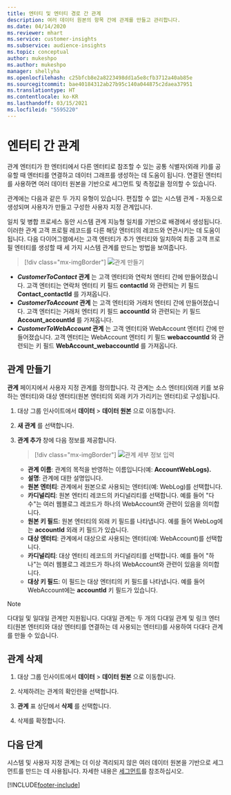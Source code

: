 ```yaml
---
title: 엔터티 및 엔터티 경로 간 관계
description: 여러 데이터 원본의 항목 간에 관계를 만들고 관리합니다.
ms.date: 04/14/2020
ms.reviewer: mhart
ms.service: customer-insights
ms.subservice: audience-insights
ms.topic: conceptual
author: mukeshpo
ms.author: mukeshpo
manager: shellyha
ms.openlocfilehash: c25bfcb8e2a8223498dd1a5e8cfb3712a40ab85e
ms.sourcegitcommit: bae40184312ab27b95c140a044875c2daea37951
ms.translationtype: HT
ms.contentlocale: ko-KR
ms.lasthandoff: 03/15/2021
ms.locfileid: "5595220"
---
```

# <a name="relationships-between-entities"></a>엔터티 간 관계

관계 엔터티가 한 엔터티에서 다른 엔터티로 참조할 수 있는 공통 식별자(외래 키)를 공유할 때 엔터티를 연결하고 데이터 그래프를 생성하는 데 도움이 됩니다. 연결된 엔터티를 사용하면 여러 데이터 원본을 기반으로 세그먼트 및 측정값을 정의할 수 있습니다.

관계에는 다음과 같은 두 가지 유형이 있습니다. 편집할 수 없는 시스템 관계 - 자동으로 생성되며 사용자가 만들고 구성한 사용자 지정 관계입니다.

일치 및 병합 프로세스 동안 시스템 관계 지능형 일치를 기반으로 배경에서 생성됩니다. 이러한 관계 고객 프로필 레코드를 다른 해당 엔터티의 레코드와 연관시키는 데 도움이 됩니다. 다음 다이어그램에서는 고객 엔터티가 추가 엔터티와 일치하여 최종 고객 프로필 엔터티를 생성할 때 세 가지 시스템 관계를 만드는 방법을 보여줍니다.

> [!div class="mx-imgBorder"]
> ![관계 만들기](media/relationships-entities-merge.png "관계 만들기")

- ***CustomerToContact* 관계** 는 고객 엔터티와 연락처 엔터티 간에 만들어졌습니다. 고객 엔터티는 연락처 엔터티 키 필드 **contactId** 와 관련되는 키 필드 **Contact_contactId** 를 가져옵니다.
- ***CustomerToAccount* 관계** 는 고객 엔터티와 거래처 엔터티 간에 만들어졌습니다. 고객 엔터티는 거래처 엔터티 키 필드 **accountId** 와 관련되는 키 필드 **Account_accountId** 를 가져옵니다.
- ***CustomerToWebAccount* 관계** 는 고객 엔터티와 WebAccount 엔터티 간에 만들어졌습니다. 고객 엔터티는 WebAccount 엔터티 키 필드 **webaccountId** 와 관련되는 키 필드 **WebAccount_webaccountId** 를 가져옵니다.

## <a name="create-a-relationship"></a>관계 만들기

**관계** 페이지에서 사용자 지정 관계를 정의합니다. 각 관계는 소스 엔터티(외래 키를 보유하는 엔터티)와 대상 엔터티(원본 엔터티의 외래 키가 가리키는 엔터티)로 구성됩니다.

1. 대상 그룹 인사이트에서 **데이터** > **데이터 원본** 으로 이동합니다.

2. **새 관계** 를 선택합니다.

3. **관계 추가** 창에 다음 정보를 제공합니다.

   > [!div class="mx-imgBorder"]
   > ![관계 세부 정보 입력](media/relationships-add.png "관계 세부 정보 입력")

   - **관계 이름**: 관계의 목적을 반영하는 이름입니다(예: **AccountWebLogs).**
   - **설명**: 관계에 대한 설명입니다.
   - **원본 엔터티**: 관계에서 원본으로 사용되는 엔터티(예: WebLog)를 선택합니다.
   - **카디널리티**: 원본 엔터티 레코드의 카디널리티를 선택합니다. 예를 들어 "다수"는 여러 웹블로그 레코드가 하나의 WebAccount와 관련이 있음을 의미합니다.
   - **원본 키 필드**: 원본 엔터티의 외래 키 필드를 나타냅니다. 예를 들어 WebLog에는 **accountId** 외래 키 필드가 있습니다.
   - **대상 엔터티**: 관계에서 대상으로 사용되는 엔터티(예: WebAccount)를 선택합니다.
   - **카디널리티**: 대상 엔터티 레코드의 카디널리티를 선택합니다. 예를 들어 "하나"는 여러 웹블로그 레코드가 하나의 WebAccount와 관련이 있음을 의미합니다.
   - **대상 키 필드**: 이 필드는 대상 엔터티의 키 필드를 나타냅니다. 예를 들어 WebAccount에는 **accountId** 키 필드가 있습니다.

> [!NOTE]
> 다대일 및 일대일 관계만 지원됩니다. 다대일 관계는 두 개의 다대일 관계 및 링크 엔터티(원본 엔터티와 대상 엔터티를 연결하는 데 사용되는 엔터티)를 사용하여 다대다 관계를 만들 수 있습니다.

## <a name="delete-a-relationship"></a>관계 삭제

1. 대상 그룹 인사이트에서 **데이터** > **데이터 원본** 으로 이동합니다.

2. 삭제하려는 관계의 확인란을 선택합니다.

3. **관계** 표 상단에서 **삭제** 를 선택합니다.

4. 삭제를 확정합니다.

## <a name="next-step"></a>다음 단계

시스템 및 사용자 지정 관계는 더 이상 격리되지 않은 여러 데이터 원본을 기반으로 세그먼트를 만드는 데 사용됩니다. 자세한 내용은 [세그먼트](segments.md)를 참조하십시오.


[!INCLUDE[footer-include](../includes/footer-banner.md)]